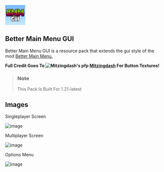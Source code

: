 <img src="pack.png" alt="pack icon" width="65">

## Better Main Menu GUI
Better Main Menu GUI is a resource pack that extends the gui style of the mod [Better Main Menu.](https://modrinth.com/mod/bettermainmenu)

**Full Credit Goes To <img align="top" src="https://avatars.githubusercontent.com/u/90938266?v=4" alt="Mitzingdash's pfp" width="25"> [Mitzingdash](https://github.com/Mitzingdash) For Button Textures!**


> ### Note
> 
> This Pack Is Built For 1.21-latest

## Images

Singleplayer Screen

![image](https://github.com/user-attachments/assets/af182ff2-f52a-47e4-bf01-38db7c82731b)

Multiplayer Screen

![image](https://github.com/user-attachments/assets/c382ec79-12ef-403c-bc65-c2174f77e234)

Options Menu

![image](https://github.com/user-attachments/assets/bda7f95f-9f21-4f4c-9810-65c8bbe1ca70)
